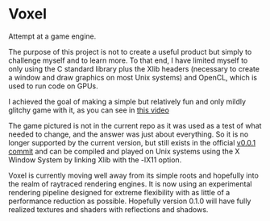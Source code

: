 # Voxel

Attempt at a game engine.

The purpose of this project is not to create a useful product but simply to challenge myself and to learn more. To that end, I have limited myself to only using the C standard library plus the Xlib headers (necessary to create a window and draw graphics on most Unix systems) and OpenCL, which is used to run code on GPUs.

I achieved the goal of making a simple but relatively fun and only mildly glitchy game with it, as you can see in [this video](https://www.youtube.com/watch?v=Y8x7WgBPV1Q&t=23s)

The game pictured is not in the current repo as it was used as a test of what needed to change, and the answer was just about everything. So it is no longer supported by the current version, but still exists in the official [v0.0.1 commit](https://github.com/Digit112/Voxel/releases/tag/v0.0.1) and can be compiled and played on Unix systems using the X Window System by linking Xlib with the -lX11 option.

Voxel is currently moving well away from its simple roots and hopefully into the realm of raytraced rendering engines. It is now using an experimental rendering pipeline designed for extreme flexibility with as little of a performance reduction as possible. Hopefully version 0.1.0 will have fully realized textures and shaders with reflections and shadows.

